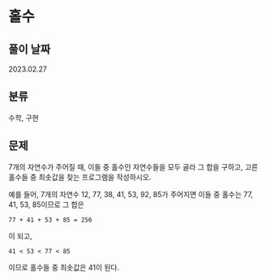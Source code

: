 # 홀수

## 풀이 날짜
2023.02.27

## 분류
수학, 구현

## 문제
7개의 자연수가 주어질 때, 이들 중 홀수인 자연수들을 모두 골라 그 합을 구하고, 고른 홀수들 중 최솟값을 찾는 프로그램을 작성하시오.

예를 들어, 7개의 자연수 12, 77, 38, 41, 53, 92, 85가 주어지면 이들 중 홀수는 77, 41, 53, 85이므로 그 합은
```
77 + 41 + 53 + 85 = 256
```
이 되고,
```
41 < 53 < 77 < 85
```
이므로 홀수들 중 최솟값은 41이 된다.